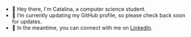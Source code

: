 - 👋 Hey there, I'm Catalina, a computer science student.
- 🌱 I’m currently updating my GitHub profile, so please check back soon for updates.
- 💬 In the meantime, you can connect with me on [LinkedIn](https://www.linkedin.com/in/catalina-escalona/).
<!--
**catalinaescalona/catalinaescalona** is a ✨ _special_ ✨ repository because its `README.md` (this file) appears on your GitHub profile.

Here are some ideas to get you started:

- 🔭 I’m currently working on ...
- 🌱 I’m currently learning ...
- 👯 I’m looking to collaborate on ...
- 🤔 I’m looking for help with ...
- 💬 Ask me about ...
- 📫 How to reach me: ...
- 😄 Pronouns: ...
- ⚡ Fun fact: ...
-->

